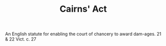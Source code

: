 ---
title: Cairns' Act
letter: C
permalink: "/definitions/bld-cairns-act.html"
body: An English statute for enabling the court of chancery to award dam-ages. 21
  & 22 Vict. c. 27
published_at: '2018-07-07'
source: Black's Law Dictionary 2nd Ed (1910)
layout: post
---